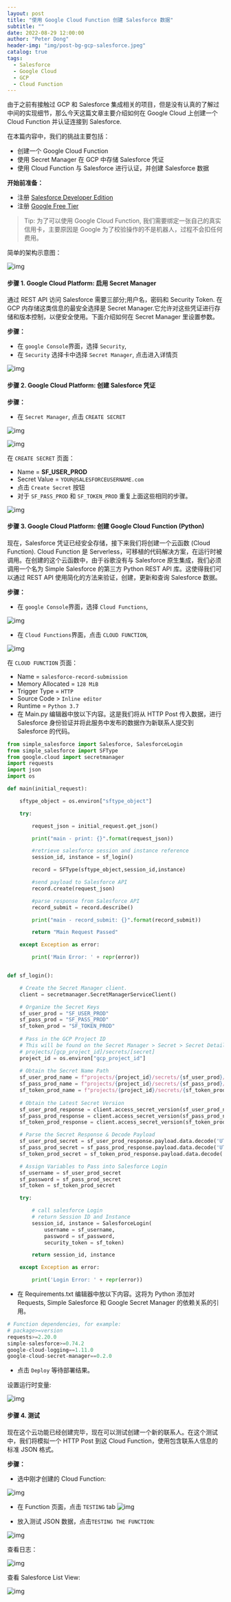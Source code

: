 ```yaml
---
layout: post
title: "使用 Google Cloud Function 创建 Salesforce 数据"
subtitle: ""
date: 2022-08-29 12:00:00
author: "Peter Dong"
header-img: "img/post-bg-gcp-salesforce.jpeg"
catalog: true
tags:
  - Salesforce 
  - Google Cloud
  - GCP
  - Cloud Function
---
```


由于之前有接触过 GCP 和 Salesforce 集成相关的项目，但是没有认真的了解过中间的实现细节，那么今天这篇文章主要介绍如何在 Google Cloud 上创建一个 Cloud Function 并认证连接到 Salesforce.

在本篇内容中，我们的挑战主要包括：

  - 创建一个 Google Cloud Function
  - 使用 Secret Manager 在 GCP 中存储 Salesforce 凭证
  - 使用 Cloud Function 与 Salesforce 进行认证，并创建 Salesforce 数据

**开始前准备：**

  - 注册 [Salesforce Developer Edition](https://developer.salesforce.com/signup)
  - 注册 [Google Free Tier](https://cloud.google.com/free/?utm_source=google&utm_medium=cpc&utm_campaign=na-US-all-en-dr-SKWS-all-all-trial-e-dr-1008076&utm_content=text-ad-none-any-DEV_c-CRE_265893083941-ADGP_Hybrid%20%7C%20AW%20SEM%20%7C%20BKWS%20%7C%20US%20%7C%20en%20%7C%20EXA%20~%20Gcp%20Free%20Tier-KWID_43700032443105337-kwd-413433661135&utm_term=KW_google%20free%20tier-ST_google%20free%20tier&gclid=CjwKCAjw8df2BRA3EiwAvfZWaHjg4K-Jhv625KDMkbKBtKS-3lPSbnLr1FGegR8wudCaOLnK-db9kxoCtY4QAvD_BwE)

> Tip: 为了可以使用 Google Cloud Function, 我们需要绑定一张自己的真实信用卡，主要原因是 Google 为了校验操作的不是机器人，过程不会扣任何费用。

简单的架构示意图：

![img](/img/in-post/post-gcp-salesforce.jpeg)


#### 步骤 1. Google Cloud Platform: 启用 Secret Manager

通过 REST API 访问 Salesforce 需要三部分;用户名，密码和 Security Token. 在 GCP 内存储这类信息的最安全选择是 Secret Manager.它允许对这些凭证进行存储和版本控制，以便安全使用。下面介绍如何在 Secret Manager 里设置参数。

**步骤：**

  - 在 `google Console`界面，选择 `Security`,
  - 在 `Security` 选择卡中选择 `Secret Manager`, 点击进入详情页

  ![img](/img/in-post/post-gcp-salesforce-secret-manager.png)

#### 步骤 2. Google Cloud Platform: 创建 Salesforce 凭证

**步骤：**

  - 在 `Secret Manager`, 点击 `CREATE SECRET`

  ![img](/img/in-post/post-gcp-salesforce-create-secret.png)

  ![img](/img/in-post/post-gcp-salesforce-create-secret-page.png)

  在 `CREATE SECRET` 页面：
  - Name = **SF_USER_PROD**
  - Secret Value = `YOUR@SALESFORCEUSERNAME.com`
  - 点击 `Create Secret` 按钮
  - 对于 `SF_PASS_PROD` 和 `SF_TOKEN_PROD` 重复上面这些相同的步骤。
  
  ![img](/img/in-post/post-gcp-salesforce-secret-list.png)

#### 步骤 3. Google Cloud Platform: 创建 Google Cloud Function (Python)

现在，Salesforce 凭证已经安全存储，接下来我们将创建一个云函数 (Cloud Function). Cloud Function 是 Serverless，可移植的代码解决方案，在运行时被调用。在创建的这个云函数中，由于谷歌没有与 Salesforce 原生集成，我们必须调用一个名为 Simple Salesforce 的第三方 Python REST API 库。这使得我们可以通过 REST API 使用简化的方法来验证，创建，更新和查询 Salesforce 数据。

**步骤：**

  - 在 `google Console`界面，选择 `Cloud Functions`,

  ![img](/img/in-post/post-gcp-salesforce-cloud-function.png)

  - 在 `Cloud Functions`界面，点击 `CLOUD FUNCTION`,

  ![img](/img/in-post/post-gcp-salesforce-create-cloud-function.png)

  在 `CLOUD FUNCTION` 页面：
  - Name = `salesforce-record-submission`
  - Memory Allocated = `128 MiB`
  - Trigger Type = `HTTP`
  - Source Code > `Inline editor`
  - Runtime = `Python 3.7`
  - 在 Main.py 编辑器中放以下内容。这是我们将从 HTTP Post 传入数据，进行 Salesforce 身份验证并将此服务中发布的数据作为新联系人提交到 Salesforce 的代码。

```python
from simple_salesforce import Salesforce, SalesforceLogin
from simple_salesforce import SFType
from google.cloud import secretmanager
import requests
import json
import os

def main(initial_request):

    sftype_object = os.environ["sftype_object"]

    try:

        request_json = initial_request.get_json()

        print("main - print: {}".format(request_json))

        #retrieve salesforce session and instance reference
        session_id, instance = sf_login()

        record = SFType(sftype_object,session_id,instance)

        #send payload to Salesforce API
        record.create(request_json)

        #parse response from Salesforce API
        record_submit = record.describe()

        print("main - record_submit: {}".format(record_submit))

        return "Main Request Passed"

    except Exception as error:

        print('Main Error: ' + repr(error))    


def sf_login():

    # Create the Secret Manager client.
    client = secretmanager.SecretManagerServiceClient()

    # Organize the Secret Keys
    sf_user_prod = "SF_USER_PROD"
    sf_pass_prod = "SF_PASS_PROD"
    sf_token_prod = "SF_TOKEN_PROD"
    
    # Pass in the GCP Project ID
    # This will be found on the Secret Manager > Secret > Secret Details
    # projects/[gcp_project_id]/secrets/[secret]
    project_id = os.environ["gcp_project_id"]
    
    # Obtain the Secret Name Path
    sf_user_prod_name = f"projects/{project_id}/secrets/{sf_user_prod}/versions/latest"
    sf_pass_prod_name = f"projects/{project_id}/secrets/{sf_pass_prod}/versions/latest"
    sf_token_prod_name = f"projects/{project_id}/secrets/{sf_token_prod}/versions/latest"   
    
    # Obtain the Latest Secret Version
    sf_user_prod_response = client.access_secret_version(sf_user_prod_name)
    sf_pass_prod_response = client.access_secret_version(sf_pass_prod_name)
    sf_token_prod_response = client.access_secret_version(sf_token_prod_name)

    # Parse the Secret Response & Decode Payload
    sf_user_prod_secret = sf_user_prod_response.payload.data.decode('UTF-8')  
    sf_pass_prod_secret = sf_pass_prod_response.payload.data.decode('UTF-8') 
    sf_token_prod_secret = sf_token_prod_response.payload.data.decode('UTF-8')     

    # Assign Variables to Pass into Salesforce Login
    sf_username = sf_user_prod_secret
    sf_password = sf_pass_prod_secret
    sf_token = sf_token_prod_secret

    try:

        # call salesforce Login
        # return Session ID and Instance
        session_id, instance = SalesforceLogin(
            username = sf_username,
            password = sf_password,
            security_token = sf_token)

        return session_id, instance

    except Exception as error:

        print('Login Error: ' + repr(error)) 
```
  - 在 Requirements.txt 编辑器中放以下内容。这将为 Python 添加对 Requests, Simple Salesforce 和 Google Secret Manager 的依赖关系的引用。
  
  ```python
  # Function dependencies, for example:
  # package>=version
  requests>=2.20.0
  simple-salesforce>=0.74.2
  google-cloud-logging==1.11.0
  google-cloud-secret-manager==0.2.0
  ```
  - 点击 `Deploy` 等待部署结果。

  设置运行时变量:
  
  ![img](/img/in-post/post-gcp-salesforce-cloud-function-runtime-value.png)

#### 步骤 4. 测试

现在这个云功能已经创建完毕，现在可以测试创建一个新的联系人。在这个测试中，我们将模拟一个 HTTP Post 到这 Cloud Function，使用包含联系人信息的标准 JSON 格式。

**步骤：**

 - 选中刚才创建的 Cloud Function:

![img](/img/in-post/post-gcp-salesforce-cloud-function-list.png)

- 在 Function 页面，点击 `TESTING` tab
![img](/img/in-post/post-gcp-salesforce-cloud-function-test.png)

- 放入测试 JSON 数据，点击`TESTING THE FUNCTION`:

![img](/img/in-post/post-gcp-salesforce-cloud-function-test-run.png)


查看日志：

  ![img](/img/in-post/post-gcp-salesforce-cloud-function-log-success.png)

查看 Salesforce List View:

  ![img](/img/in-post/post-gcp-salesforce-contact-data.png)
